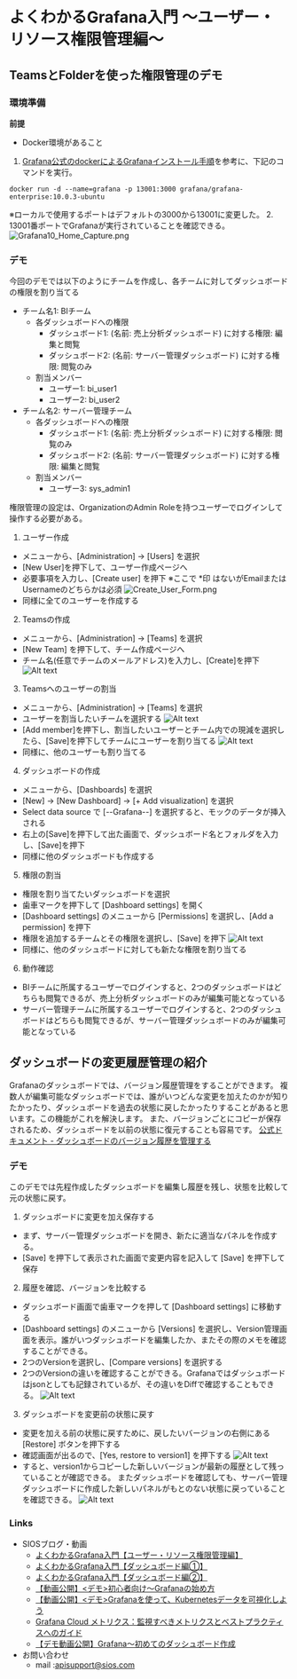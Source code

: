 # よくわかるGrafana入門 ～ユーザー・リソース権限管理編～
## TeamsとFolderを使った権限管理のデモ
### 環境準備
**前提**
- Docker環境があること
1. [Grafana公式のdockerによるGrafanaインストール手順](https://grafana.com/grafana/download?platform=docker)を参考に、下記のコマンドを実行。
```
docker run -d --name=grafana -p 13001:3000 grafana/grafana-enterprise:10.0.3-ubuntu
```
※ローカルで使用するポートはデフォルトの3000から13001に変更した。
2. 13001番ポートでGrafanaが実行されていることを確認できる。
![Grafana10_Home_Capture.png](images/Grafana10_Home_Capture.png)

### デモ
今回のデモでは以下のようにチームを作成し、各チームに対してダッシュボードの権限を割り当てる
- チーム名1: BIチーム
  - 各ダッシュボードへの権限
    - ダッシュボード1: (名前: 売上分析ダッシュボード) に対する権限: 編集と閲覧
    - ダッシュボード2: (名前: サーバー管理ダッシュボード) に対する権限: 閲覧のみ
  - 割当メンバー
    - ユーザー1: bi_user1
    - ユーザー2: bi_user2
- チーム名2: サーバー管理チーム
  - 各ダッシュボードへの権限
    - ダッシュボード1: (名前: 売上分析ダッシュボード) に対する権限: 閲覧のみ
    - ダッシュボード2: (名前: サーバー管理ダッシュボード) に対する権限: 編集と閲覧
  - 割当メンバー
    - ユーザー3: sys_admin1

権限管理の設定は、OrganizationのAdmin Roleを持つユーザーでログインして操作する必要がある。
1. ユーザー作成
- メニューから、[Administration] → [Users] を選択
- [New User]を押下して、ユーザー作成ページへ
- 必要事項を入力し、[Create user] を押下
  ※ここで *印 はないがEmailまたはUsernameのどちらかは必須
  ![Create_User_Form.png](images/Create_User_Form.png)
- 同様に全てのユーザーを作成する
2. Teamsの作成
- メニューから、[Administration] → [Teams] を選択
- [New Team] を押下して、チーム作成ページへ
- チーム名(任意でチームのメールアドレス)を入力し、[Create]を押下
![Alt text](images/image.png)
3. Teamsへのユーザーの割当
- メニューから、[Administration] → [Teams] を選択
- ユーザーを割当したいチームを選択する
![Alt text](images/image-1.png)
- [Add member]を押下し、割当したいユーザーとチーム内での現減を選択したら、[Save]を押下してチームにユーザーを割り当てる
![Alt text](images/image-2.png)
- 同様に、他のユーザーも割り当てる
4. ダッシュボードの作成
- メニューから、[Dashboards] を選択
- [New] → [New Dashboard] → [+ Add visualization] を選択
- Select data source で [--Grafana--] を選択すると、モックのデータが挿入される
- 右上の[Save]を押下して出た画面で、ダッシュボード名とフォルダを入力し、[Save]を押下
- 同様に他のダッシュボードも作成する
5. 権限の割当
- 権限を割り当てたいダッシュボードを選択
- 歯車マークを押下して [Dashboard settings] を開く
- [Dashboard settings] のメニューから [Permissions] を選択し、[Add a permission] を押下
- 権限を追加するチームとその権限を選択し、[Save] を押下
![Alt text](images/image-4.png)
- 同様に、他のダッシュボードに対しても新たな権限を割り当てる
6. 動作確認
- BIチームに所属するユーザーでログインすると、2つのダッシュボードはどちらも閲覧できるが、売上分析ダッシュボードのみが編集可能となっている
- サーバー管理チームに所属するユーザーでログインすると、2つのダッシュボードはどちらも閲覧できるが、サーバー管理ダッシュボードのみが編集可能となっている

## ダッシュボードの変更履歴管理の紹介
Grafanaのダッシュボードでは、バージョン履歴管理をすることができます。
複数人が編集可能なダッシュボードでは、誰がいつどんな変更を加えたのかが知りたかったり、ダッシュボードを過去の状態に戻したかったりすることがあると思います。この機能がこれを解決します。
また、バージョンごとにコピーが保存されるため、ダッシュボードを以前の状態に復元することも容易です。
[公式ドキュメント - ダッシュボードのバージョン履歴を管理する](https://grafana.com/docs/grafana/latest/dashboards/build-dashboards/manage-version-history/)
### デモ
このデモでは先程作成したダッシュボードを編集し履歴を残し、状態を比較して元の状態に戻す。
1. ダッシュボードに変更を加え保存する
- まず、サーバー管理ダッシュボードを開き、新たに適当なパネルを作成する。
- [Save] を押下して表示された画面で変更内容を記入して [Save] を押下して保存
2. 履歴を確認、バージョンを比較する
- ダッシュボード画面で歯車マークを押して [Dashboard settings] に移動する
- [Dashboard settings] のメニューから [Versions] を選択し、Version管理画面を表示。誰がいつダッシュボードを編集したか、またその際のメモを確認することができる。
- 2つのVersionを選択し、[Compare versions] を選択する
- 2つのVersionの違いを確認することができる。Grafanaではダッシュボードはjsonとしても記録されているが、その違いをDiffで確認することもできる。
![Alt text](images/image-5.png)
3. ダッシュボードを変更前の状態に戻す
- 変更を加える前の状態に戻すために、戻したいバージョンの右側にある [Restore] ボタンを押下する
- 確認画面が出るので、[Yes, restore to version1] を押下する
![Alt text](images/image-6.png)
- すると、version1からコピーした新しいバージョンが最新の履歴として残っていることが確認できる。
またダッシュボードを確認しても、サーバー管理ダッシュボードに作成した新しいパネルがもとのない状態に戻っていることを確認できる。
![Alt text](images/image-7.png)

### Links
- SIOSブログ・動画
    - [よくわかるGrafana入門【ユーザー・リソース権限管理編】](https://tech-lab.sios.jp/archives/35409)
    - [よくわかるGrafana入門【ダッシュボード編①】](https://tech-lab.sios.jp/archives/32819)
    - [よくわかるGrafana入門【ダッシュボード編②】](https://tech-lab.sios.jp/archives/32868)
    - [【動画公開】<デモ>初心者向け～Grafanaの始め方](https://column.api-ecosystem.sios.jp/visualize/grafana/175/)
    - [【動画公開】<デモ>Grafanaを使って、Kubernetesデータを可視化しよう](https://column.api-ecosystem.sios.jp/visualize/grafana/254/)
    - [Grafana Cloud メトリクス：監視すべきメトリクスとベストプラクティスへのガイド](https://column.api-ecosystem.sios.jp/visualize/grafana/321/)
    - [【デモ動画公開】Grafana～初めてのダッシュボード作成](https://tech-lab.sios.jp/archives/grafana_seminar_202306)
- お問い合わせ
    - mail :apisupport@sios.com
